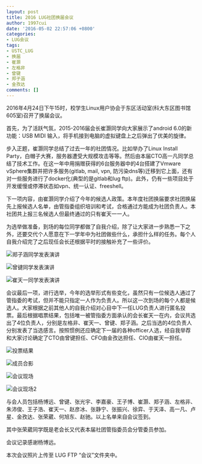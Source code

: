 ```yaml
---
layout: post
title: 2016 LUG社团换届会议
author: 1997cui
date: '2016-05-02 22:57:06 +0800'
categories:
- LUG会议
tags:
- USTC_LUG
- 换届
- 崔灏
- 左格非
- 曾键
- 郑子涵
- 金孜达
comments: []
---
```

2016年4月24日下午15时，校学生Linux用户协会于东区活动室(科大东区图书馆605室)召开了换届会议。

首先，为了活跃气氛，2015-2016届会长崔灏同学向大家展示了android 6.0的新功能：USB MIDI 输入，将手机接到电脑的虚拟键盘上之后弹出了优美的旋律。

步入正题，崔灏同学总结了过去一年的社团情况。比如举办了Linux Install Party，白帽子大赛，服务器遭受大规模攻击等等。然后由本届CTO高一凡同学总结了技术工作。在这一年中用捐赠获得的6台服务器中的4台搭建了Vmware vSphere集群并把许多服务(gitlab, mail, vpn, 防污染dns等)迁移到它上面，还有对一些服务进行了docker化(典型的是gitlab和lug ftp)。此外，仍有一些项目处于开发缓慢或停滞状态如vpn、统一认证、freeshell。

下一项内容，由崔灏同学介绍了今年的候选人政策。本年度社团换届要求社团换届先上报候选人名单，由管指委组织培训和考试，合格通过方能成为社团负责人。本社团共上报三名候选人但最终通过的只有崔天一一人。

为选举做准备，到场的每位同学都做了自我介绍，除了让大家进一步熟悉一下之外，还要交代个人愿意在下一学年中为社团做些什么，承担什么样的任务。每个人自我介绍完了之后现任会长还根据平时的接触补充了一些评价。

![郑子涵同学发表演讲](http://ftp.lug.ustc.edu.cn/%E4%BC%9A%E8%AE%AE/2016.04.24_%E6%8D%A2%E5%B1%8A%E5%A4%A7%E4%BC%9A/IMG_20160424_162306.jpg)

![曾键同学发表演讲](http://ftp.lug.ustc.edu.cn/%E4%BC%9A%E8%AE%AE/2016.04.24_%E6%8D%A2%E5%B1%8A%E5%A4%A7%E4%BC%9A/IMG_20160424_162405.jpg)

![崔天一同学发表演讲](http://ftp.lug.ustc.edu.cn/%E4%BC%9A%E8%AE%AE/2016.04.24_%E6%8D%A2%E5%B1%8A%E5%A4%A7%E4%BC%9A/photo_2016-04-29_22-07-36.jpg)

会议最后一项，进行选举，今年的选举形式有些变化，虽然只有一位候选人通过了管指委的考试，但并不能只指定一人作为负责人。所以这一次到场的每个人都是候选人。大家根据之前其他人的自我介绍对心目中下一任LUG负责人进行匿名投票。最后根据唱票结果，包括唯一被管指委方面承认的会长崔天一在内，会议共选出了4位负责人，分别是左格非、崔天一、曾键、郑子涵。之后当选的4位负责人分别发表了当选感言。按照惯例还应确定下一届的各种officer人选，经自我举荐和大家讨论确定了CTO由曾键担任、CFO由金孜达担任、CIO由崔天一担任。

![投票结果](http://ftp.lug.ustc.edu.cn/%E4%BC%9A%E8%AE%AE/2016.04.24_%E6%8D%A2%E5%B1%8A%E5%A4%A7%E4%BC%9A/IMG_20160424_162824.jpg)

![成员合影](http://ftp.lug.ustc.edu.cn/%E4%BC%9A%E8%AE%AE/2016.04.24_%E6%8D%A2%E5%B1%8A%E5%A4%A7%E4%BC%9A/IMG_20160424_162757.jpg)

![会议现场](ttp://ftp.lug.ustc.edu.cn/%E4%BC%9A%E8%AE%AE/2016.04.24_%E6%8D%A2%E5%B1%8A%E5%A4%A7%E4%BC%9A/photo_2016-04-29_22-07-22.jpg)

![会议现场2](http://ftp.lug.ustc.edu.cn/%E4%BC%9A%E8%AE%AE/2016.04.24_%E6%8D%A2%E5%B1%8A%E5%A4%A7%E4%BC%9A/photo_2016-04-29_22-07-29.jpg)

与会人员包括杨博远、曾键、张光宇、李嘉豪、王子博、崔灏、郑子涵、左格非、朱沛俊、王子浩、崔天一、赵彦冰、张静宁、张振兴、徐弈、于天泽、高一凡、卢星、金孜达、张荣葳、何旭东、赵驰。以上名单来自会议签到。

其中张荣葳同学既是老会长又代表本届社团管指委员会分管委员参加。

会议记录感谢杨博远。

本次会议照片上传至 LUG FTP “会议”文件夹中。
